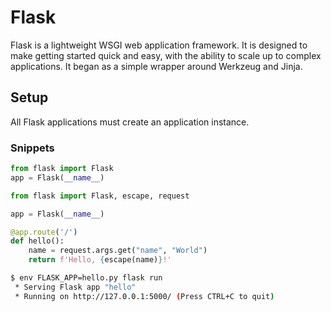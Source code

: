 # Flask

Flask is a lightweight WSGI web application framework. It is designed to make getting started quick and easy, with the ability to scale up to complex applications. It began as a simple wrapper around Werkzeug and Jinja.

## Setup

All Flask applications must create an application instance.

### Snippets

```python
from flask import Flask
app = Flask(__name__)
```

```python
from flask import Flask, escape, request

app = Flask(__name__)

@app.route('/')
def hello():
    name = request.args.get("name", "World")
    return f'Hello, {escape(name)}!'
```

```bash
$ env FLASK_APP=hello.py flask run
 * Serving Flask app "hello"
 * Running on http://127.0.0.1:5000/ (Press CTRL+C to quit)
```

